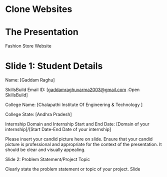 # Clone Websites

# The Presentation 

Fashion Store Website

# Slide 1: Student Details

Name: [Gaddam Raghu]

SkillsBuild Email ID: [gaddamraghuvarma2003@gmail.com             .Open SkillsBuild]

College Name: [Chalapathi Institute Of Engineering & Technology ]

 College State: [Andhra Pradesh]

 Internship Domain and Internship Start and End Date: [Domain of your internship]/[Start Date-End Date of your internship]

 Please insert your candid picture here on slide. Ensure that your candid picture is professional and appropriate for the context of the presentation. It should be clear and visually appealing.

Slide 2: Problem Statement/Project Topic



Clearly state the problem statement or topic of your project.
Slide



